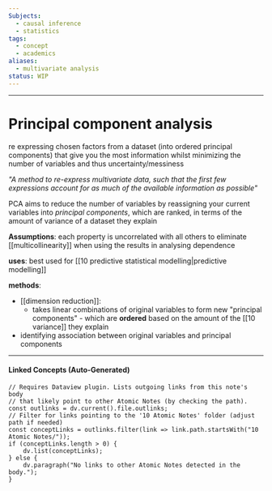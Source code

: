 ```yaml
---
Subjects:
  - causal inference
  - statistics
tags:
  - concept
  - academics
aliases:
  - multivariate analysis
status: WIP
---
```

---
# Principal component analysis 

re expressing chosen factors from a dataset (into ordered principal components) that give you the most information whilst minimizing the number of variables and thus uncertainty/messiness

_"A method to re-express multivariate data, such that the first few expressions account for as much of the available information as possible"_

PCA aims to reduce the number of variables by reassigning your current variables into *principal components*, which are ranked, in terms of the amount of variance of a dataset they explain

**Assumptions**: 
	each property is uncorrelated with all others to eliminate [[multicollinearity]] when using the results in analysing dependence
	

**uses**:
best used for [[10 predictive statistical modelling|predictive modelling]]

**methods**: 
- [[dimension reduction]]:
	- takes linear combinations of original variables to form new "principal components" - which are **ordered** based on the amount of the [[10 variance]] they explain
- identifying association between original variables and principal components

---
#### Linked Concepts (Auto-Generated)
```dataviewjs
// Requires Dataview plugin. Lists outgoing links from this note's body
// that likely point to other Atomic Notes (by checking the path).
const outlinks = dv.current().file.outlinks;
// Filter for links pointing to the '10 Atomic Notes' folder (adjust path if needed)
const conceptLinks = outlinks.filter(link => link.path.startsWith("10 Atomic Notes/"));
if (conceptLinks.length > 0) {
    dv.list(conceptLinks);
} else {
    dv.paragraph("No links to other Atomic Notes detected in the body.");
}
```